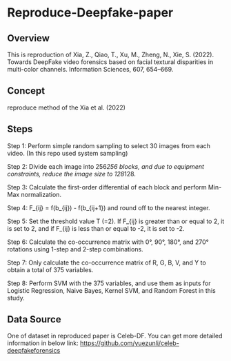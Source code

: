 # Reproduce-Deepfake-paper

## Overview
This is reproduction of Xia, Z., Qiao, T., Xu, M., Zheng, N., Xie, S. (2022). Towards DeepFake video forensics based on facial textural disparities in multi-color channels. Information Sciences, 607, 654–669.

## Concept 
reproduce method of the Xia et al. (2022) 

## Steps
Step 1: Perform simple random sampling to select 30 images from each video. (In this repo used system sampling)

Step 2: Divide each image into 256*256 blocks, and due to equipment constraints, reduce the image size to 128*128.

Step 3: Calculate the first-order differential of each block and perform Min-Max normalization.

Step 4: F_{ij} = f(b_{ij}) - f(b_{ij+1}) and round off to the nearest integer.

Step 5: Set the threshold value T (=2). If F_{ij} is greater than or equal to 2, it is set to 2, and if F_{ij} is less than or equal to -2, it is set to -2.

Step 6: Calculate the co-occurrence matrix with 0°, 90°, 180°, and 270° rotations using 1-step and 2-step combinations.

Step 7: Only calculate the co-occurrence matrix of R, G, B, V, and Y to obtain a total of 375 variables.

Step 8: Perform SVM with the 375 variables, and use them as inputs for Logistic Regression, Naive Bayes, Kernel SVM, and Random Forest in this study.


## Data Source
One of dataset in reproduced paper is Celeb-DF. You can get more detailed information in below link: 
https://github.com/yuezunli/celeb-deepfakeforensics

